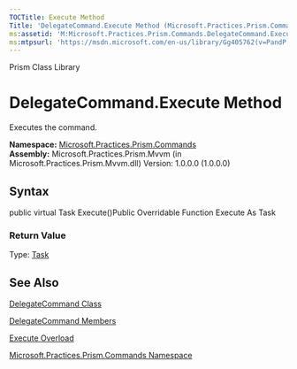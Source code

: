 ```yaml
---
TOCTitle: Execute Method
Title: 'DelegateCommand.Execute Method (Microsoft.Practices.Prism.Commands)'
ms:assetid: 'M:Microsoft.Practices.Prism.Commands.DelegateCommand.Execute'
ms:mtpsurl: 'https://msdn.microsoft.com/en-us/library/Gg405762(v=PandP.50)'
---
```


Prism Class Library

DelegateCommand.Execute Method
==================================

Executes the command.

**Namespace:** [Microsoft.Practices.Prism.Commands](https://msdn.microsoft.com/library/microsoft.practices.prism.commands)
**Assembly:** Microsoft.Practices.Prism.Mvvm (in Microsoft.Practices.Prism.Mvvm.dll) Version: 1.0.0.0 (1.0.0.0)

## Syntax


public virtual Task Execute()Public Overridable Function Execute As Task
### Return Value

Type: [Task](http://msdn.microsoft.com/en-us/library/dd235678)

See Also
--------


[DelegateCommand Class](https://msdn.microsoft.com/library/microsoft.practices.prism.commands.delegatecommand)

[DelegateCommand Members](https://msdn.microsoft.com/allmembers.t:microsoft.practices.prism.commands.delegatecommand)

[Execute Overload](https://msdn.microsoft.com/overload:microsoft.practices.prism.commands.delegatecommand.execute)

[Microsoft.Practices.Prism.Commands Namespace](https://msdn.microsoft.com/library/microsoft.practices.prism.commands)
